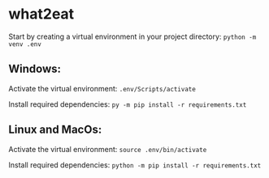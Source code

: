 # what2eat

Start by creating a virtual environment in your project directory:
`python -m venv .env`
## Windows:

Activate the virtual environment:
`.env/Scripts/activate`

Install required dependencies:
`py -m pip install -r requirements.txt`

## Linux and MacOs:
Activate the virtual environment:
`source .env/bin/activate`

Install required dependencies:
`python -m pip install -r requirements.txt`
